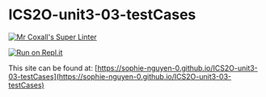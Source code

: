 # ICS2O-unit3-03-testCases

[![Mr Coxall's Super Linter](https://github.com/sophie-nguyen-0/ICS2O-unit3-03-testCases/workflows/Mr%20Coxall's%20Super%20Linter/badge.svg)](https://github.com/sophie-nguyen-0/ICS2O-unit3-03-testCases/actions/)

[![Run on Repl.it](https://repl.it/badge/github/sophie-nguyen-0/ICS2O-unit3-03-testCases)](https://repl.it/github/sophie-nguyen-0/ICS2O-unit3-03-testCases)

This site can be found at: [https://sophie-nguyen-0.github.io/ICS2O-unit3-03-testCases](https://sophie-nguyen-0.github.io/ICS2O-unit3-03-testCases)
